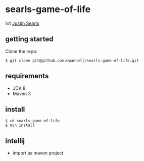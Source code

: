 # searls-game-of-life

h/t [Justin Searls](https://twitter.com/searls)

## getting started

Clone the repo:

```
$ git clone git@github.com:wpannell/searls-game-of-life.git
```

## requirements

* JDK 8
* Maven 3

## install

```
$ cd searls-game-of-life
$ mvn install
```

## intellij

* import as maven project

